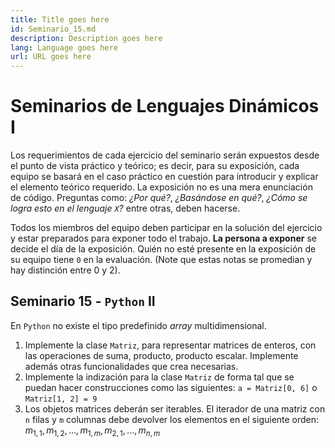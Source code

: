 ```yaml
---
title: Title goes here
id: Seminario_15.md
description: Description goes here
lang: Language goes here
url: URL goes here
---
```


# Seminarios de Lenguajes Dinámicos I

Los requerimientos de cada ejercicio del seminario serán expuestos desde el punto de vista práctico y teórico; es decir, para su exposición, cada equipo se basará en el caso práctico en cuestión para introducir y explicar el elemento teórico requerido. La exposición no es una mera enunciación de código. Preguntas como: _¿Por qué?_, _¿Basándose en qué?_, _¿Cómo se logra esto en el lenguaje `X`?_ entre otras, deben hacerse.

Todos los miembros del equipo deben participar en la solución del ejercicio y estar preparados para exponer todo el trabajo. **La persona a exponer** se decide el día de la exposición. Quién no esté presente en la exposición de su equipo tiene `0` en la evaluación. (Note que estas notas se promedian y hay distinción entre 0 y 2).

## Seminario 15 - `Python` II

En `Python` no existe el tipo predefinido *array* multidimensional.

1. Implemente la clase `Matriz`, para representar matrices de enteros, con las operaciones de suma, producto, producto escalar. Implemente además otras funcionalidades que crea necesarias.
2. Implemente la indización para la clase `Matriz` de forma tal que se puedan hacer construcciones como las siguientes: `a = Matriz[0, 6]` o 
`Matriz[1, 2] = 9`
3. Los objetos matrices deberán ser iterables. El iterador de una matriz con `n` filas y `m` columnas debe devolver los elementos en el siguiente orden: 
$m_{1,1}, m_{1,2}, ..., m_{1,m}, m_{2,1}, ...,m_{n,m}$